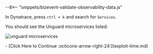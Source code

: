 --8<-- "snippets/bizevent-validate-observability-data.js"

In Dynatrace, press `ctrl + k` and search for `Services`.

You should see the Unguard microservices listed:

![unguard microservices](images/dt-services.png)

<div class="grid cards" markdown>
- [Click Here to Continue :octicons-arrow-right-24:](exploit-time.md)
</div>